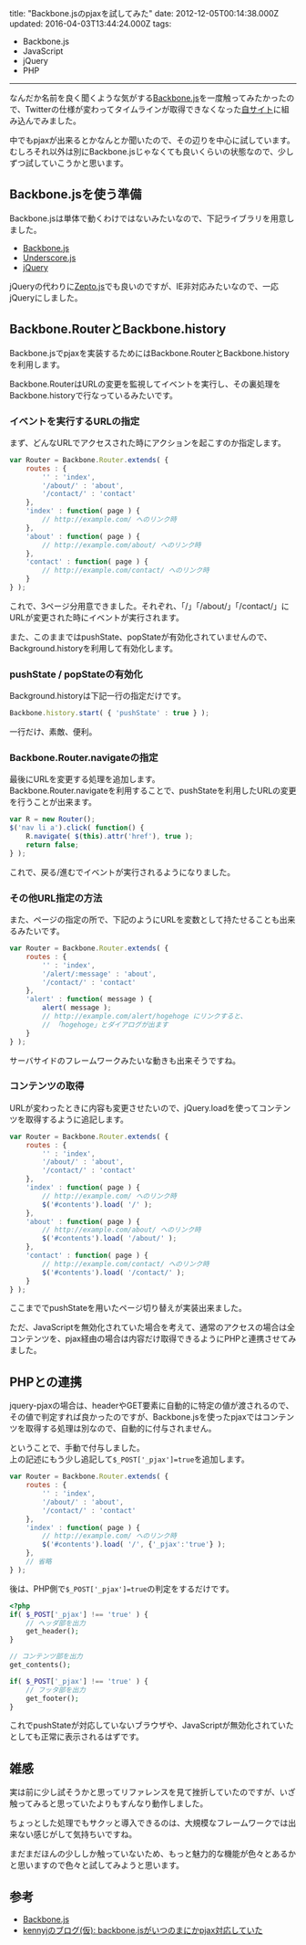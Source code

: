 title: "Backbone.jsのpjaxを試してみた"
date: 2012-12-05T00:14:38.000Z
updated: 2016-04-03T13:44:24.000Z
tags: 
  - Backbone.js
  - JavaScript
  - jQuery
  - PHP
---

なんだか名前を良く聞くような気がする[Backbone.js](http://backbonejs.org/)を一度触ってみたかったので、Twitterの仕様が変わってタイムラインが取得できなくなった[自サイト](http://sus-happy.net/)に組み込んでみました。

中でもpjaxが出来るとかなんとか聞いたので、その辺りを中心に試しています。むしろそれ以外は別にBackbone.jsじゃなくても良いくらいの状態なので、少しずつ試していこうかと思います。


## Backbone.jsを使う準備

Backbone.jsは単体で動くわけではないみたいなので、下記ライブラリを用意しました。

- [Backbone.js](http://backbonejs.org/)
- [Underscore.js](http://underscorejs.org/)
- [jQuery](http://jquery.com/)

jQueryの代わりに[Zepto.js](http://zeptojs.com/)でも良いのですが、IE非対応みたいなので、一応jQueryにしました。


## Backbone.RouterとBackbone.history

Backbone.jsでpjaxを実装するためにはBackbone.RouterとBackbone.historyを利用します。

Backbone.RouterはURLの変更を監視してイベントを実行し、その裏処理をBackbone.historyで行なっているみたいです。

### イベントを実行するURLの指定

まず、どんなURLでアクセスされた時にアクションを起こすのか指定します。

```javascript
var Router = Backbone.Router.extends( {
	routes : {
		'' : 'index',
		'/about/' : 'about',
		'/contact/' : 'contact'
	},
	'index' : function( page ) {
		// http://example.com/ へのリンク時
	},
	'about' : function( page ) {
		// http://example.com/about/ へのリンク時
	},
	'contact' : function( page ) {
		// http://example.com/contact/ へのリンク時
	}
} );
```

これで、3ページ分用意できました。それぞれ、「/」「/about/」「/contact/」にURLが変更された時にイベントが実行されます。

また、このままではpushState、popStateが有効化されていませんので、Background.historyを利用して有効化します。

### pushState / popStateの有効化

Background.historyは下記一行の指定だけです。

```javascript
Backbone.history.start( { 'pushState' : true } );
```

一行だけ、素敵、便利。

### Backbone.Router.navigateの指定

最後にURLを変更する処理を追加します。  
 Backbone.Router.navigateを利用することで、pushStateを利用したURLの変更を行うことが出来ます。

```javascript
var R = new Router();
$('nav li a').click( function() {
	R.navigate( $(this).attr('href'), true );
	return false;
} );
```

これで、戻る/進むでイベントが実行されるようになりました。

### その他URL指定の方法

また、ページの指定の所で、下記のようにURLを変数として持たせることも出来るみたいです。

```javascript
var Router = Backbone.Router.extends( {
	routes : {
		'' : 'index',
		'/alert/:message' : 'about',
		'/contact/' : 'contact'
	},
	'alert' : function( message ) {
		alert( message );
		// http://example.com/alert/hogehoge にリンクすると、
		// 「hogehoge」とダイアログが出ます
	}
} );
```

サーバサイドのフレームワークみたいな動きも出来そうですね。

### コンテンツの取得

URLが変わったときに内容も変更させたいので、jQuery.loadを使ってコンテンツを取得するように追記します。


```javascript
var Router = Backbone.Router.extends( {
	routes : {
		'' : 'index',
		'/about/' : 'about',
		'/contact/' : 'contact'
	},
	'index' : function( page ) {
		// http://example.com/ へのリンク時
		$('#contents').load( '/' );
	},
	'about' : function( page ) {
		// http://example.com/about/ へのリンク時
		$('#contents').load( '/about/' );
	},
	'contact' : function( page ) {
		// http://example.com/contact/ へのリンク時
		$('#contents').load( '/contact/' );
	}
} );
```

ここまででpushStateを用いたページ切り替えが実装出来ました。

ただ、JavaScriptを無効化されていた場合を考えて、通常のアクセスの場合は全コンテンツを、pjax経由の場合は内容だけ取得できるようにPHPと連携させてみました。


## PHPとの連携

jquery-pjaxの場合は、headerやGET要素に自動的に特定の値が渡されるので、その値で判定すれば良かったのですが、Backbone.jsを使ったpjaxではコンテンツを取得する処理は別なので、自動的に付与されません。

ということで、手動で付与しました。  
 上の記述にもう少し追記して`$_POST['_pjax']=true`を追加します。

```javascript
var Router = Backbone.Router.extends( {
	routes : {
		'' : 'index',
		'/about/' : 'about',
		'/contact/' : 'contact'
	},
	'index' : function( page ) {
		// http://example.com/ へのリンク時
		$('#contents').load( '/', {'_pjax':'true'} );
	},
	// 省略
} );
```

後は、PHP側で`$_POST['_pjax']=true`の判定をするだけです。

```php
<?php
if( $_POST['_pjax'] !== 'true' ) {
	// ヘッダ部を出力
	get_header();
}

// コンテンツ部を出力
get_contents();

if( $_POST['_pjax'] !== 'true' ) {
	// フッタ部を出力
	get_footer();
}
```

これでpushStateが対応していないブラウザや、JavaScriptが無効化されていたとしても正常に表示されるはずです。


## 雑感

実は前に少し試そうかと思ってリファレンスを見て挫折していたのですが、いざ触ってみると思っていたよりもすんなり動作しました。

ちょっとした処理でもサクッと導入できるのは、大規模なフレームワークでは出来ない感じがして気持ちいですね。

まだまだほんの少ししか触っていないため、もっと魅力的な機能が色々とあるかと思いますので色々と試してみようと思います。


## 参考

- [Backbone.js](http://backbonejs.org/)
- [kennyjのブログ(仮): backbone.jsがいつのまにかpjax対応していた](http://kennyj-jp.blogspot.jp/2011/07/backbonejspjax.html)